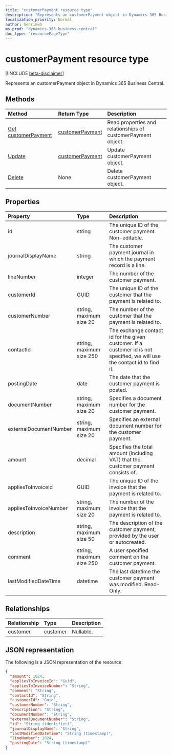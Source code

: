 ```yaml
---
title: "customerPayment resource type"
description: "Represents an customerPayment object in Dynamics 365 Business Central."
localization_priority: Normal
author: henrikwh
ms.prod: "dynamics-365-business-central"
doc_type: "resourcePageType"
---
```


# customerPayment resource type

[!INCLUDE [beta-disclaimer](../../includes/beta-disclaimer.md)]

Represents an customerPayment object in Dynamics 365 Business Central.

## Methods

| Method       | Return Type | Description |
|:-------------|:------------|:------------|
| [Get customerPayment](../api/dynamics-customerpayment-get.md) | [customerPayment](dynamics-customerpayment.md) | Read properties and relationships of customerPayment object. |
| [Update](../api/dynamics-customerpayment-update.md) | [customerPayment](dynamics-customerpayment.md) | Update customerPayment object. |
| [Delete](../api/dynamics-customerpayment-delete.md) | None | Delete customerPayment object. |

## Properties

| Property     | Type        | Description |
|:-------------|:------------|:------------|
|id|string|The unique ID of the customer payment. Non-editable.|
|journalDisplayName|string|The customer payment journal in which the payment record is a line.|
|lineNumber|integer|The number of the customer payment.|
|customerId|GUID|The unique ID of the customer that the payment is related to.|
|customerNumber|string, maximum size 20|The number of the customer that the payment is related to.|
|contactId|string, maximum size 250|The exchange contact id for the given customer. If a customer id is not specified, we will use the contact id to find it.|
|postingDate|date|The date that the customer payment is posted.|
|documentNumber|string, maximum size 20|Specifies a document number for the customer payment.|
|externalDocumentNumber|string, maximum size 20|Specifies an external document number for the customer payment.|
|amount|decimal|Specifies the total amount (including VAT) that the customer payment consists of.|
|appliesToInvoiceId|GUID|The unique ID of the invoice that the payment is related to.|
|appliesToInvoiceNumber|string, maximum size 20|The number of the invoice that the payment is related to.|
|description|string, maximum size 50|The description of the customer payment, provided by the user or autocreated.|
|comment|string, maximum size 250|A user specified comment on the customer payment.|
|lastModifiedDateTime|datetime|The last datetime the customer payment was modified. Read-Only.|

## Relationships

| Relationship | Type        | Description |
|:-------------|:------------|:------------|
|customer|[customer](dynamics-customer.md)| Nullable.|

## JSON representation

The following is a JSON representation of the resource.

<!-- {
  "blockType": "resource",
  "optionalProperties": [

  ],
  "@odata.type": "microsoft.graph.customerPayment",
  "baseType": "",
  "keyProperty": "id"
}-->

```json
{
  "amount": 1024,
  "appliesToInvoiceId": "Guid",
  "appliesToInvoiceNumber": "String",
  "comment": "String",
  "contactId": "String",
  "customerId": "Guid",
  "customerNumber": "String",
  "description": "String",
  "documentNumber": "String",
  "externalDocumentNumber": "String",
  "id": "String (identifier)",
  "journalDisplayName": "String",
  "lastModifiedDateTime": "String (timestamp)",
  "lineNumber": 1024,
  "postingDate": "String (timestamp)"
}
```

<!-- uuid: 16cd6b66-4b1a-43a1-adaf-3a886856ed98
2019-02-04 14:57:30 UTC -->
<!-- {
  "type": "#page.annotation",
  "description": "customerPayment resource",
  "keywords": "",
  "section": "documentation",
  "tocPath": ""
}-->